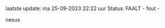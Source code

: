 laatste update: 
ma 25-09-2023 22:22   uur 
Status: FAALT - fout - 
<div class="service R">nexus</div>
